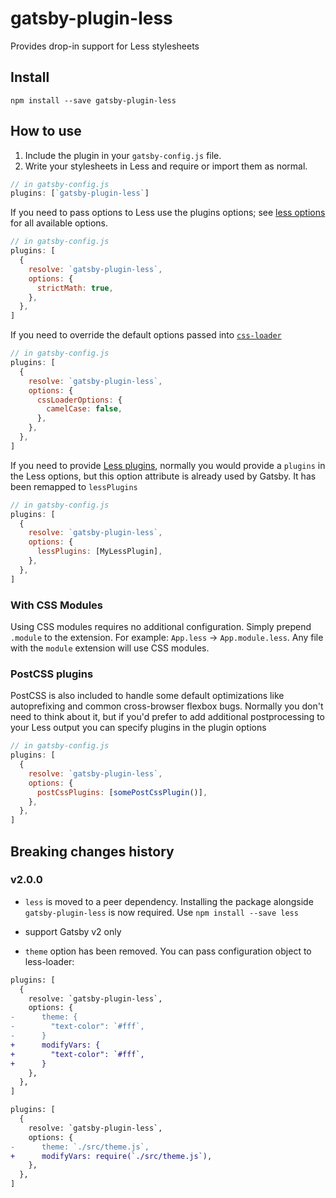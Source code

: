 # gatsby-plugin-less

Provides drop-in support for Less stylesheets

## Install

`npm install --save gatsby-plugin-less`

## How to use

1.  Include the plugin in your `gatsby-config.js` file.
2.  Write your stylesheets in Less and require or import them as normal.

```javascript
// in gatsby-config.js
plugins: [`gatsby-plugin-less`]
```

If you need to pass options to Less use the plugins options; see [less options](http://lesscss.org/usage/#less-options)
for all available options.

```javascript
// in gatsby-config.js
plugins: [
  {
    resolve: `gatsby-plugin-less`,
    options: {
      strictMath: true,
    },
  },
]
```

If you need to override the default options passed into [`css-loader`](https://github.com/webpack-contrib/css-loader)

```javascript
// in gatsby-config.js
plugins: [
  {
    resolve: `gatsby-plugin-less`,
    options: {
      cssLoaderOptions: {
        camelCase: false,
      },
    },
  },
]
```

If you need to provide [Less plugins](https://github.com/less/less-docs/blob/master/content/usage/plugins.md), normally you would provide a `plugins` in the Less options, but this option attribute is already used by Gatsby. It has been remapped to `lessPlugins`

```javascript
// in gatsby-config.js
plugins: [
  {
    resolve: `gatsby-plugin-less`,
    options: {
      lessPlugins: [MyLessPlugin],
    },
  },
]
```

### With CSS Modules

Using CSS modules requires no additional configuration. Simply prepend `.module` to the extension. For example: `App.less` -> `App.module.less`.
Any file with the `module` extension will use CSS modules.

### PostCSS plugins

PostCSS is also included to handle some default optimizations like autoprefixing
and common cross-browser flexbox bugs. Normally you don't need to think about it, but if
you'd prefer to add additional postprocessing to your Less output you can specify plugins
in the plugin options

```javascript
// in gatsby-config.js
plugins: [
  {
    resolve: `gatsby-plugin-less`,
    options: {
      postCssPlugins: [somePostCssPlugin()],
    },
  },
]
```

## Breaking changes history

<!-- Please keep the breaking changes list ordered with the newest change at the top -->

### v2.0.0

- `less` is moved to a peer dependency. Installing the package
  alongside `gatsby-plugin-less` is now required. Use `npm install --save less`

- support Gatsby v2 only

- `theme` option has been removed. You can pass configuration object to less-loader:

```diff
plugins: [
  {
    resolve: `gatsby-plugin-less`,
    options: {
-      theme: {
-        "text-color": `#fff`,
-      }
+      modifyVars: {
+        "text-color": `#fff`,
+      }
    },
  },
]
```

```diff
plugins: [
  {
    resolve: `gatsby-plugin-less`,
    options: {
-      theme: `./src/theme.js`,
+      modifyVars: require(`./src/theme.js`),
    },
  },
]
```
